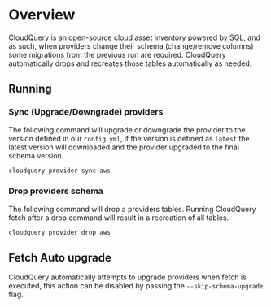 # Overview

CloudQuery is an open-source cloud asset inventory powered by SQL, and as such, when providers change their schema (change/remove columns) some migrations from the previous run are required. CloudQuery automatically drops and recreates those tables automatically as needed.

## Running

### Sync (Upgrade/Downgrade) providers

The following command will upgrade or downgrade the provider to the version defined in our `config.yml`, if the version is defined as `latest` the latest version will downloaded and the provider upgraded to the final schema version.

```bash
cloudquery provider sync aws
```

### Drop providers schema

The following command will drop a providers tables. Running CloudQuery  fetch after a drop command will result in a recreation of all tables.

```bash
cloudquery provider drop aws
```

## Fetch Auto upgrade

CloudQuery automatically attempts to upgrade providers when fetch is executed, this action can be disabled by passing the `--skip-schema-upgrade` flag.
